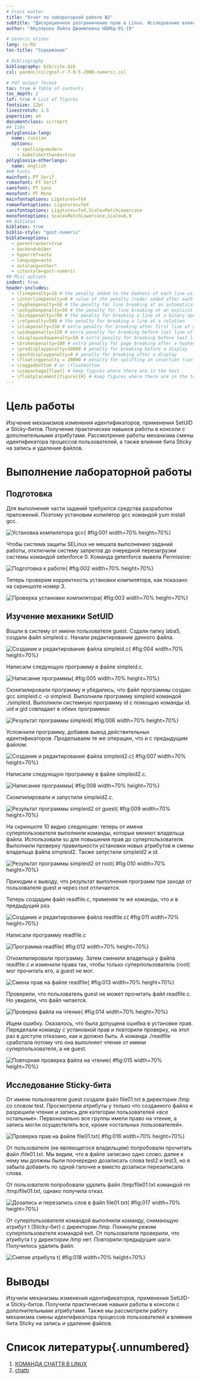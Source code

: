```yaml
---
# Front matter
title: "Отчёт по лабораторной работе №5"
subtitle: "Дискреционное разграничение прав в Linux. Исследование влияния дополнительных атрибутов"
author: "Абузярова Лейла Джамилевна	НБИбд-01-19"

# Generic otions
lang: ru-RU
toc-title: "Содержание"

# Bibliography
bibliography: bib/cite.bib
csl: pandoc/csl/gost-r-7-0-5-2008-numeric.csl

# Pdf output format
toc: true # Table of contents
toc_depth: 2
lof: true # List of figures
fontsize: 12pt
linestretch: 1.5
papersize: a4
documentclass: scrreprt
## I18n
polyglossia-lang:
  name: russian
  options:
	- spelling=modern
	- babelshorthands=true
polyglossia-otherlangs:
  name: english
### Fonts
mainfont: PT Serif
romanfont: PT Serif
sansfont: PT Sans
monofont: PT Mono
mainfontoptions: Ligatures=TeX
romanfontoptions: Ligatures=TeX
sansfontoptions: Ligatures=TeX,Scale=MatchLowercase
monofontoptions: Scale=MatchLowercase,Scale=0.9
## Biblatex
biblatex: true
biblio-style: "gost-numeric"
biblatexoptions:
  - parentracker=true
  - backend=biber
  - hyperref=auto
  - language=auto
  - autolang=other*
  - citestyle=gost-numeric
## Misc options
indent: true
header-includes:
  - \linepenalty=10 # the penalty added to the badness of each line within a paragraph (no associated penalty node) Increasing the value makes tex try to have fewer lines in the paragraph.
  - \interlinepenalty=0 # value of the penalty (node) added after each line of a paragraph.
  - \hyphenpenalty=50 # the penalty for line breaking at an automatically inserted hyphen
  - \exhyphenpenalty=50 # the penalty for line breaking at an explicit hyphen
  - \binoppenalty=700 # the penalty for breaking a line at a binary operator
  - \relpenalty=500 # the penalty for breaking a line at a relation
  - \clubpenalty=150 # extra penalty for breaking after first line of a paragraph
  - \widowpenalty=150 # extra penalty for breaking before last line of a paragraph
  - \displaywidowpenalty=50 # extra penalty for breaking before last line before a display math
  - \brokenpenalty=100 # extra penalty for page breaking after a hyphenated line
  - \predisplaypenalty=10000 # penalty for breaking before a display
  - \postdisplaypenalty=0 # penalty for breaking after a display
  - \floatingpenalty = 20000 # penalty for splitting an insertion (can only be split footnote in standard LaTeX)
  - \raggedbottom # or \flushbottom
  - \usepackage{float} # keep figures where there are in the text
  - \floatplacement{figure}{H} # keep figures where there are in the text
---
```


# Цель работы

Изучение механизмов изменения идентификаторов, применения SetUID и Sticky-битов. Получение практических навыков работы в консоли с дополнительными атрибутами. Рассмотрение работы механизма смены идентификатора процессов пользователей, а также влияние бита Sticky на запись и удаление файлов.

# Выполнение лабораторной работы

## Подготовка

Для выполнения части заданий требуются средства разработки приложений. Поэтому установим копилятор gcc командой yum install gcc.

![Установка компилятора gcc](image/01.png){ #fig:001 width=70% height=70%}

Чтобы система защиты SELinux не мешала выполнению заданий работы, отключили систему запретов до очередной перезагрузки системы командой setenforce 0. Команда getenforce вывела Permissive:

![Подготовка к работе](image/02.png){ #fig:002 width=70% height=70%}

Теперь проверим корректность установки компилятора, как показано на скриншоте номер 3.

![Проверка установки компилятора](image/03.png){ #fig:003 width=70% height=70%}

## Изучение механики SetUID

Вошли в систему от имени пользователя guest. Сздали папку laba5, создали файл simpleid.c. Начали редактирование данного файла.

![Создание и редактирование файла simpleid.c](image/04.png){ #fig:004 width=70% height=70%}

Написали следующую программу в файле simpleid.c.

![Написание программы](image/05.png){ #fig:005 width=70% height=70%}

Скомпилировали программу и убедились, что файл программы создан: gcc simpleid.c -o simpleid. Выполнили программу simpleid командой ./simpleid. Выполнили системную программу id с помощью команды id. uid и gid совпадает в обеих программах

![Результат программы simpleid](image/06.png){ #fig:006 width=70% height=70%}

Усложнили программу, добавив вывод действительных идентификаторов. Проделываем те же операции, что и с предыдущим файлом.

![Создание и редактирование файла simpleid2.c](image/07.png){ #fig:007 width=70% height=70%}

Написали следующую программу в файле simpleid2.c.

![Написание программы](image/08.png){ #fig:008 width=70% height=70%}

Скомпилировали и запустили simpleid2.c. 

![Результат программы simpleid2 от guest](image/09.png){ #fig:009 width=70% height=70%}


На скриншоте 10 видно следующее: теперь от имени суперпользователя выполнили команды, которые меняют владельца файла. Использовали su для повышения прав до суперпользователя. Выполнили проверку правильности установки новых атрибутов и смены владельца файла simpleid2. Также запустили simpleid2 и id.

![Результат программы simpleid2 от root](image/10.png){ #fig:010 width=70% height=70%}

Приходим к выводу, что результат выполнения программ при заходе от пользователя guest и через root отличается.

Теперь создадим файл readfile.c, применяя те же команды, что и в предыдущий раз.

![Создание и редактирование файла readfile.c](image/11.png){ #fig:011 width=70% height=70%}

Написали программу readfile.c

![Программа readfile](image/12.png){ #fig:012 width=70% height=70%}

Откомпилировали программу. Затем сменили владельца у файла readfile.c и изменили права так, чтобы только суперпользователь (root) мог прочитать его, a guest не мог. 

![Смена прав на файле readfile](image/13.png){ #fig:013 width=70% height=70%}

Проверили, что пользователь guest не может прочитать файл readfile.c. Но увидели, что файл читается.

![Проверка файла на чтение](image/14.png){ #fig:014 width=70% height=70%}

Ищем ошибку. Оказалось, что была допущена ошибка в установке прав. Переделали команду с установкой прав и повторили проверку, на этот раз в доступе отказано, как и должно быть. А команда ./readfile сработала потому что она выполняет чтение от имени суперпользователя, а не guest.

![Повторная проверка файла на чтение](image/15.png){ #fig:015 width=70% height=70%}

## Исследование Sticky-бита

От имени пользователя guest создали файл file01.txt в директории /tmp со словом test. Просмотрели атрибуты у только что созданного файла и разрешили чтение и запись для категории пользователей «все остальные». Первоначально все группы имели право на чтение, а запись могли осуществлять все, кроме «остальных пользователей».

![Проверка прав на файле file01.txt](image/16.png){ #fig:016 width=70% height=70%}

От пользователя (не являющегося владельцем) попробовали прочитать файл /file01.txt. Мы видим, что в файле записано одно слово. далее к нему мы должны были поочередно дозаписать слова test2 и test3, но я забыла добавить по одной галочке и вместо дозаписи перезаписала слова.

От пользователя попробовали удалить файл /tmp/file01.txt командой rm /tmp/file01.txt, однако получила отказ.

![Дозапись и перезапись слов в файл file01.txt](image/17.png){ #fig:017 width=70% height=70%}

От суперпользователя командой выполнили команду, снимающую атрибут t (Sticky-бит) с директории /tmp. Покинули режим суперпользователя командой exit. От пользователя  проверили, что атрибута t у директории /tmp нет. Повторили предыдущие шаги. Получилось удалить файл. 


![Снятие атрибута t](image/18.png){ #fig:018 width=70% height=70%}


# Выводы

Изучили механизмы изменения идентификаторов, применения SetUID- и Sticky-битов. Получили практические навыки работы в консоли с дополнительными атрибутами. Также мы рассмотрели работу механизма смены идентификатора процессов пользователей и влияние бита Sticky на запись и удаление файлов.

# Список литературы{.unnumbered}

1. [КОМАНДА CHATTR В LINUX](https://losst.ru/neizmenyaemye-fajly-v-linux)
2. [chattr](https://en.wikipedia.org/wiki/Chattr)

